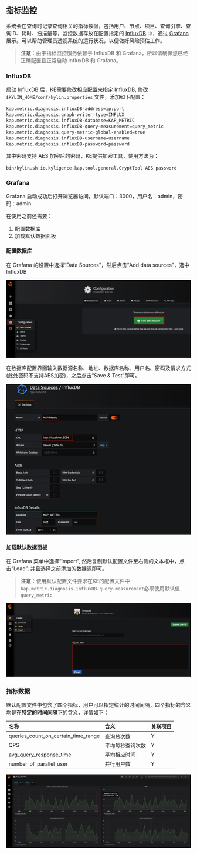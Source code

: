 ## 指标监控
系统会在查询时记录查询相关的指标数据，包括用户、节点、项目、查询引擎、查询ID、耗时、扫描量等，监控数据存放在配置指定的 [InfluxDB](https://www.influxdata.com/time-series-platform/) 中，通过 [Grafana](https://grafana.com/grafana/) 展示。可以帮助管理员透视系统的运行状况，以便做好风险预估工作。

> **注意**：由于指标监控服务依赖于 InfluxDB 和 Grafana，所以请确保您已经正确配置且正常启动 InfluxDB 和 Grafana。

### InfluxDB
启动 InfluxDB 后，KE需要修改相应配置来指定 InfluxDB, 修改 `$KYLIN_HOME/conf/kylin.properties` 文件，添加如下配置：

```
kap.metric.diagnosis.influxDB-address=ip:port
kap.metric.diagnosis.graph-writer-type=INFLUX
kap.metric.diagnosis.influxDB-database=KAP_METRIC
kap.metric.diagnosis.influxDB-query-measurement=query_metric
kap.metric.diagnosis.query-metric-global-enabled=true
kap.metric.diagnosis.influxDB-username=username
kap.metric.diagnosis.influxDB-password=password
```

其中密码支持 AES 加密后的密码，KE提供加密工具，使用方法为：

`bin/kylin.sh io.kyligence.kap.tool.general.CryptTool AES password`

### Grafana
Grafana 启动成功后打开浏览器访问，默认端口：3000，用户名：admin，密码：admin 

在使用之前还需要： 
1. 配置数据库 
2. 加载默认数据面板

#### 配置数据库
在 Grafana 的设置中选择“Data Sources”，然后点击“Add data sources”，选中 InfluxDB

![添加数据源](images/metrics/addDatabase.png)

在数据库配置界面输入数据源名称、地址、数据库名称、用户名、密码及请求方式(此处密码不支持AES加密)，之后点击“Save & Test”即可。

![数据库配置](images/metrics/setInfluxDB.png)

#### 加载默认数据面板
在 Grafana 菜单中选择“Import”, 然后复制<a onclick="window.open('files/grafana_kap_metric.json', '_blank');">默认配置文件</a>至右侧的文本框中，点击“Load”, 并且选择之前添加的数据源即可。
> **注意**：使用默认配置文件要求在KE的配置文件中 `kap.metric.diagnosis.influxDB-query-measurement`必须使用默认值`query_metric`

![数据面板配置](images/metrics/loadSetting.png)

### 指标数据

默认配置文件中包含了四个指标，用户可以指定统计的时间间隔，四个指标的含义均是在**特定的时间间隔下**的含义，详情如下：

| 名称       | 含义    | 关联项目    |
| :------------- | :---------- | :----------- |
| queries_count_on_certain_time_range | 查询总次数 | Y |
| QPS | 平均每秒查询次数 | Y |
| avg_query_response_time | 平均相应时间 | Y |
| number_of_parallel_user | 并行用户数 | Y |

![数据面板](images/metrics/dashboard.png)


